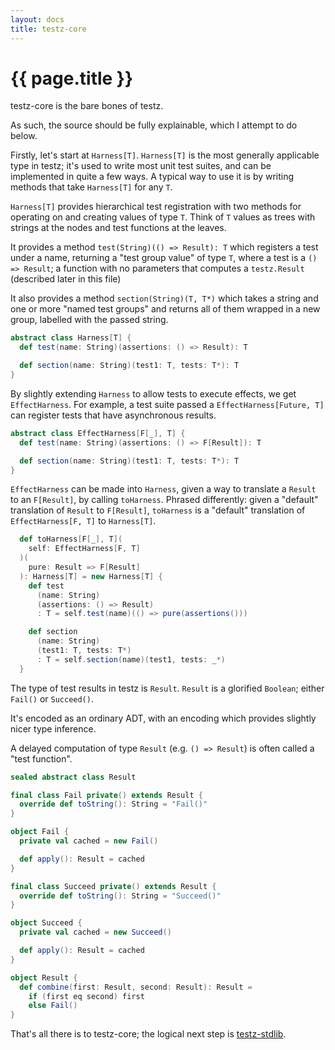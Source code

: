 ```yaml
---
layout: docs
title: testz-core
---
```


# {{ page.title }}

testz-core is the bare bones of testz.

As such, the source should be fully explainable, which I attempt to do below.

Firstly, let's start at `Harness[T]`. `Harness[T]` is the most generally
applicable type in testz; it's used to write most unit test suites, and can be
implemented in quite a few ways. A typical way to use it is by writing methods
that take `Harness[T]` for any `T`.

`Harness[T]` provides hierarchical test registration with two methods for
operating on and creating values of type `T`. Think of `T` values as trees
with strings at the nodes and test functions at the leaves.

It provides a method `test(String)(() => Result): T` which registers
a test under a name, returning a "test group value" of type `T`, where
a test is a `() => Result`; a function with no parameters that computes
a `testz.Result` (described later in this file)

It also provides a method `section(String)(T, T*)` which takes a string
and one or more "named test groups" and returns all of them wrapped in a
new group, labelled with the passed string.

```scala
abstract class Harness[T] {
  def test(name: String)(assertions: () => Result): T

  def section(name: String)(test1: T, tests: T*): T
}
```

By slightly extending `Harness` to allow tests to execute effects, we get
`EffectHarness`. For example, a test suite passed a `EffectHarness[Future, T]`
can register tests that have asynchronous results.

```scala
abstract class EffectHarness[F[_], T] {
  def test(name: String)(assertions: () => F[Result]): T

  def section(name: String)(test1: T, tests: T*): T
}
```

`EffectHarness` can be made into `Harness`, given a way to translate a `Result` to an
`F[Result]`, by calling `toHarness`. Phrased differently: given a "default"
translation of `Result` to `F[Result]`, `toHarness` is a "default" translation of
`EffectHarness[F, T]` to `Harness[T]`.

```scala
  def toHarness[F[_], T](
    self: EffectHarness[F, T]
  )(
    pure: Result => F[Result]
  ): Harness[T] = new Harness[T] {
    def test
      (name: String)
      (assertions: () => Result)
      : T = self.test(name)(() => pure(assertions()))

    def section
      (name: String)
      (test1: T, tests: T*)
      : T = self.section(name)(test1, tests: _*)
  }
```

The type of test results in testz is `Result`.
`Result` is a glorified `Boolean`; either `Fail()` or `Succeed()`.

It's encoded as an ordinary ADT, with an encoding which provides slightly nicer
type inference.

A delayed computation of type `Result` (e.g. `() => Result`) is often called
a "test function".

```scala
sealed abstract class Result

final class Fail private() extends Result {
  override def toString(): String = "Fail()"
}

object Fail {
  private val cached = new Fail()

  def apply(): Result = cached
}

final class Succeed private() extends Result {
  override def toString(): String = "Succeed()"
}

object Succeed {
  private val cached = new Succeed()

  def apply(): Result = cached
}

object Result {
  def combine(first: Result, second: Result): Result =
    if (first eq second) first
    else Fail()
}
```

That's all there is to testz-core; the logical next step is
[testz-stdlib](./03-stdlib.md).
